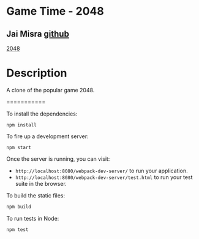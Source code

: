 # Game Time - 2048

## Jai Misra [github](https://github.com/mrjaimisra/2048)

[2048](mrjaimisra.github.io/2048)

Description
===========

A clone of the popular game 2048.

===========

To install the dependencies:

```
npm install
```

To fire up a development server:

```
npm start
```

Once the server is running, you can visit:

* `http://localhost:8080/webpack-dev-server/` to run your application.
* `http://localhost:8080/webpack-dev-server/test.html` to run your test suite in the browser.

To build the static files:

```js
npm build
```


To run tests in Node:

```js
npm test
```
